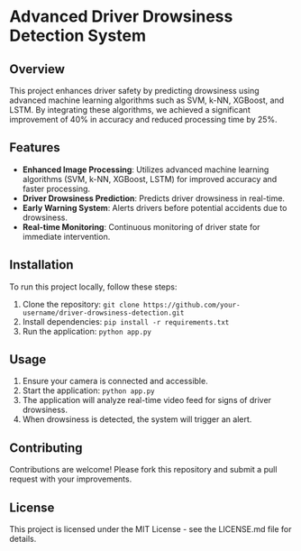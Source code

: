 # Advanced Driver Drowsiness Detection System

## Overview

This project enhances driver safety by predicting drowsiness using advanced machine learning algorithms such as SVM, k-NN, XGBoost, and LSTM. By integrating these algorithms, we achieved a significant improvement of 40% in accuracy and reduced processing time by 25%.

## Features

- **Enhanced Image Processing**: Utilizes advanced machine learning algorithms (SVM, k-NN, XGBoost, LSTM) for improved accuracy and faster processing.
- **Driver Drowsiness Prediction**: Predicts driver drowsiness in real-time.
- **Early Warning System**: Alerts drivers before potential accidents due to drowsiness.
- **Real-time Monitoring**: Continuous monitoring of driver state for immediate intervention.

## Installation

To run this project locally, follow these steps:

1. Clone the repository: `git clone https://github.com/your-username/driver-drowsiness-detection.git`
2. Install dependencies: `pip install -r requirements.txt`
3. Run the application: `python app.py`

## Usage

1. Ensure your camera is connected and accessible.
2. Start the application: `python app.py`
3. The application will analyze real-time video feed for signs of driver drowsiness.
4. When drowsiness is detected, the system will trigger an alert.

## Contributing

Contributions are welcome! Please fork this repository and submit a pull request with your improvements.

## License

This project is licensed under the MIT License - see the LICENSE.md file for details.
